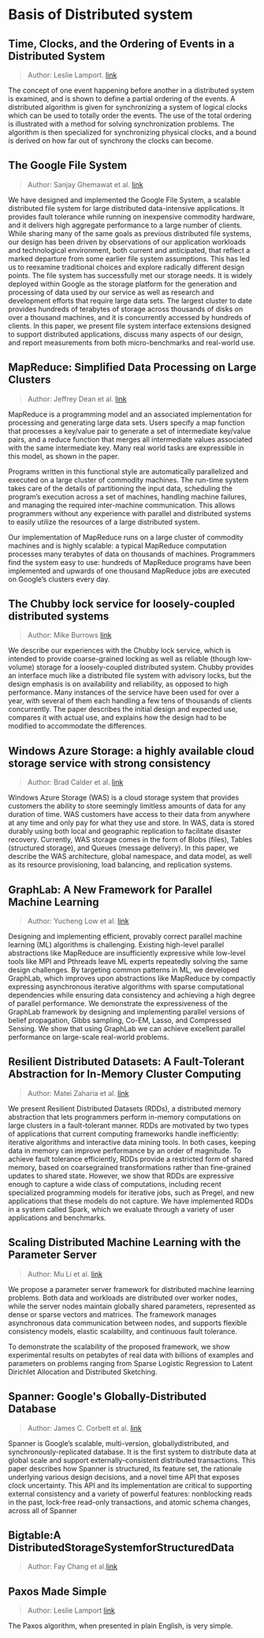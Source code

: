 # Basis of Distributed system

## Time, Clocks, and the Ordering of Events in a Distributed System

> Author: Leslie Lamport. [link](https://lamport.azurewebsites.net/pubs/time-clocks.pdf)

The concept of one event happening before another in a  distributed system is examined, and is shown to define a  partial ordering of the events. A distributed algorithm is given for synchronizing a  system of logical clocks which can be used to totally order the events. The use of the total ordering is illustrated with a method for solving synchronization problems. The algorithm is then specialized for synchronizing physical clocks, and a  bound is derived on how far out of synchrony the clocks can become.

## The Google File System

> Author: Sanjay Ghemawat et al. [link](https://static.googleusercontent.com/media/research.google.com/zh-CN//archive/gfs-sosp2003.pdf)

We have designed and implemented the Google File System, a scalable distributed file system for large distributed data-intensive applications. It provides fault tolerance while running on inexpensive commodity hardware, and it delivers high aggregate performance to a large number of clients. While sharing many of the same goals as previous distributed file systems, our design has been driven by observations of our application workloads and technological environment, both current and anticipated, that reflect a marked departure from some earlier file system assumptions. This has led us to reexamine traditional choices and explore radically different design points. The file system has successfully met our storage needs. It is widely deployed within Google as the storage platform for the generation and processing of data used by our service as well as research and development efforts that require large data sets. The largest cluster to date provides hundreds of terabytes of storage across thousands of disks on over a thousand machines, and it is concurrently accessed by hundreds of clients. In this paper, we present file system interface extensions designed to support distributed applications, discuss many aspects of our design, and report measurements from both micro-benchmarks and real-world use.

## MapReduce: Simplified Data Processing on Large Clusters

> Author: Jeffrey Dean et al. [link](https://static.googleusercontent.com/media/research.google.com/zh-CN//archive/mapreduce-osdi04.pdf)

MapReduce is a programming model and an associated implementation for processing and generating large data sets. Users specify a map function that processes a key/value pair to generate a set of intermediate key/value pairs, and a reduce function that merges all intermediate values associated with the same intermediate key. Many real world tasks are expressible in this model, as shown in the paper. 

Programs written in this functional style are automatically parallelized and executed on a large cluster of commodity machines. The run-time system takes care of the details of partitioning the input data, scheduling the program’s execution across a set of machines, handling machine failures, and managing the required inter-machine communication. This allows programmers without any experience with parallel and distributed systems to easily utilize the resources of a large distributed system. 

Our implementation of MapReduce runs on a large cluster of commodity machines and is highly scalable: a typical MapReduce computation processes many terabytes of data on thousands of machines. Programmers find the system easy to use: hundreds of MapReduce programs have been implemented and upwards of one thousand MapReduce jobs are executed on Google’s clusters every day.

## The Chubby lock service for loosely-coupled distributed systems

> Author: Mike Burrows [link](https://static.googleusercontent.com/media/research.google.com/zh-CN//archive/chubby-osdi06.pdf)

We describe our experiences with the Chubby lock service, which is intended to provide coarse-grained locking as well as reliable (though low-volume) storage for a loosely-coupled distributed system. Chubby provides an interface much like a distributed file system with advisory locks, but the design emphasis is on availability and reliability, as opposed to high performance. Many instances of the service have been used for over a year, with several of them each handling a few tens of thousands of clients concurrently. The paper describes the initial design and expected use, compares it with actual use, and explains how the design had to be modified to accommodate the differences.

## Windows Azure Storage: a highly available cloud storage service with strong consistency

> Author: Brad Calder et al. [link](https://sigops.org/s/conferences/sosp/2011/current/2011-Cascais/printable/11-calder.pdf)

Windows Azure Storage (WAS) is a cloud storage system that provides customers the ability to store seemingly limitless amounts of data for any duration of time. WAS customers have access to their data from anywhere at any time and only pay for what they use and store. In WAS, data is stored durably using both local and geographic replication to facilitate disaster recovery. Currently, WAS storage comes in the form of Blobs (files), Tables (structured storage), and Queues (message delivery). In this paper, we describe the WAS architecture, global namespace, and data model, as well as its resource provisioning, load balancing, and replication systems.

## GraphLab: A New Framework for Parallel Machine Learning

> Author: Yucheng Low et al. [link](https://arxiv.org/pdf/1408.2041.pdf)

Designing and implementing efficient, provably correct parallel machine learning (ML) algorithms is challenging. Existing high-level parallel abstractions like MapReduce are insufficiently expressive while low-level tools like MPI and Pthreads leave ML experts repeatedly solving the same design challenges. By targeting common patterns in ML, we developed GraphLab, which improves upon abstractions like MapReduce by compactly expressing asynchronous iterative algorithms with sparse computational dependencies while ensuring data consistency and achieving a high degree of parallel performance. We demonstrate the expressiveness of the GraphLab framework by designing and implementing parallel versions of belief propagation, Gibbs sampling, Co-EM, Lasso, and Compressed Sensing. We show that using GraphLab we can achieve excellent parallel performance on large-scale real-world problems.

## Resilient Distributed Datasets: A Fault-Tolerant Abstraction for In-Memory Cluster Computing

> Author: Matei Zaharia et al. [link](https://www.usenix.org/system/files/conference/nsdi12/nsdi12-final138.pdf)

We present Resilient Distributed Datasets (RDDs), a distributed memory abstraction that lets programmers perform in-memory computations on large clusters in a fault-tolerant manner. RDDs are motivated by two types of applications that current computing frameworks handle inefficiently: iterative algorithms and interactive data mining tools. In both cases, keeping data in memory can improve performance by an order of magnitude. To achieve fault tolerance efficiently, RDDs provide a restricted form of shared memory, based on coarsegrained transformations rather than fine-grained updates to shared state. However, we show that RDDs are expressive enough to capture a wide class of computations, including recent specialized programming models for iterative jobs, such as Pregel, and new applications that these models do not capture. We have implemented RDDs in a system called Spark, which we evaluate through a variety of user applications and benchmarks.

## Scaling Distributed Machine Learning with the Parameter Server

> Author: Mu Li et al. [link](https://web.eecs.umich.edu/~mosharaf/Readings/Parameter-Server.pdf)

We propose a parameter server framework for distributed machine learning problems. Both data and workloads are distributed over worker nodes, while the server nodes maintain globally shared parameters, represented as dense or sparse vectors and matrices. The framework manages asynchronous data communication between nodes, and supports flexible consistency models, elastic scalability, and continuous fault tolerance. 

To demonstrate the scalability of the proposed framework, we show experimental results on petabytes of real data with billions of examples and parameters on problems ranging from Sparse Logistic Regression to Latent Dirichlet Allocation and Distributed Sketching.

## Spanner: Google's Globally-Distributed Database

> Author: James C. Corbett et al. [link](https://www.usenix.org/system/files/conference/osdi12/osdi12-final-16.pdf)

Spanner is Google’s scalable, multi-version, globallydistributed, and synchronously-replicated database. It is the first system to distribute data at global scale and support externally-consistent distributed transactions. This paper describes how Spanner is structured, its feature set, the rationale underlying various design decisions, and a novel time API that exposes clock uncertainty. This API and its implementation are critical to supporting external consistency and a variety of powerful features: nonblocking reads in the past, lock-free read-only transactions, and atomic schema changes, across all of Spanner

## Bigtable:A DistributedStorageSystemforStructuredData

> Author: Fay Chang et al.[link](https://static.googleusercontent.com/media/research.google.com/zh-CN//archive/bigtable-osdi06.pdf)

## Paxos Made Simple

> Author: Leslie Lamport [link](https://lamport.azurewebsites.net/pubs/paxos-simple.pdf)

The Paxos algorithm, when presented in plain English, is very simple.

